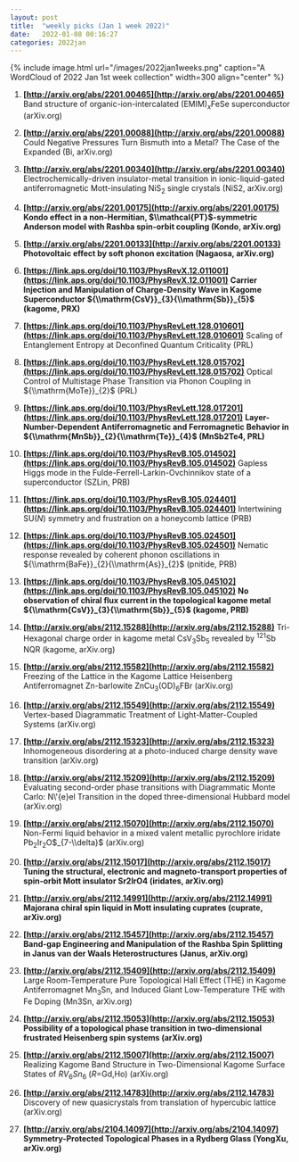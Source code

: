 ```yaml
---
layout: post
title:  "weekly picks (Jan 1 week 2022)"
date:   2022-01-08 00:16:27
categories: 2022jan
---
```


{% include image.html url="/images/2022jan1weeks.png" caption="A WordCloud of 2022 Jan 1st week collection" width=300 align="center" %}


1. **[http://arxiv.org/abs/2201.00465](http://arxiv.org/abs/2201.00465)** Band structure of organic-ion-intercalated (EMIM)$_x$FeSe superconductor (arXiv.org)

1. **[http://arxiv.org/abs/2201.00088](http://arxiv.org/abs/2201.00088)** Could Negative Pressures Turn Bismuth into a Metal? The Case of the Expanded (Bi, arXiv.org)

1. **[http://arxiv.org/abs/2201.00340](http://arxiv.org/abs/2201.00340)** Electrochemically-driven insulator-metal transition in ionic-liquid-gated antiferromagnetic Mott-insulating NiS$_2$ single crystals (NiS2, arXiv.org)

1. **[http://arxiv.org/abs/2201.00175](http://arxiv.org/abs/2201.00175)** **Kondo effect in a non-Hermitian, $\\mathcal{PT}$-symmetric Anderson model with Rashba spin-orbit coupling (Kondo, arXiv.org)**

1. **[http://arxiv.org/abs/2201.00133](http://arxiv.org/abs/2201.00133)** **Photovoltaic effect by soft phonon excitation (Nagaosa, arXiv.org)**



1. **[https://link.aps.org/doi/10.1103/PhysRevX.12.011001](https://link.aps.org/doi/10.1103/PhysRevX.12.011001)** **Carrier Injection and Manipulation of Charge-Density Wave in Kagome Superconductor ${\\mathrm{CsV}}_{3}{\\mathrm{Sb}}_{5}$ (kagome, PRX)**

1. **[https://link.aps.org/doi/10.1103/PhysRevLett.128.010601](https://link.aps.org/doi/10.1103/PhysRevLett.128.010601)** Scaling of Entanglement Entropy at Deconfined Quantum Criticality (PRL)

1. **[https://link.aps.org/doi/10.1103/PhysRevLett.128.015702](https://link.aps.org/doi/10.1103/PhysRevLett.128.015702)** Optical Control of Multistage Phase Transition via Phonon Coupling in ${\\mathrm{MoTe}}_{2}$ (PRL)

1. **[https://link.aps.org/doi/10.1103/PhysRevLett.128.017201](https://link.aps.org/doi/10.1103/PhysRevLett.128.017201)** **Layer-Number-Dependent Antiferromagnetic and Ferromagnetic Behavior in ${\\mathrm{MnSb}}_{2}{\\mathrm{Te}}_{4}$ (MnSb2Te4, PRL)**

1. **[https://link.aps.org/doi/10.1103/PhysRevB.105.014502](https://link.aps.org/doi/10.1103/PhysRevB.105.014502)** Gapless Higgs mode in the Fulde-Ferrell-Larkin-Ovchinnikov state of a superconductor (SZLin, PRB)

1. **[https://link.aps.org/doi/10.1103/PhysRevB.105.024401](https://link.aps.org/doi/10.1103/PhysRevB.105.024401)** Intertwining SU($N$) symmetry and frustration on a honeycomb lattice (PRB)

1. **[https://link.aps.org/doi/10.1103/PhysRevB.105.024501](https://link.aps.org/doi/10.1103/PhysRevB.105.024501)** Nematic response revealed by coherent phonon oscillations in ${\\mathrm{BaFe}}_{2}{\\mathrm{As}}_{2}$ (pnitide, PRB)

1. **[https://link.aps.org/doi/10.1103/PhysRevB.105.045102](https://link.aps.org/doi/10.1103/PhysRevB.105.045102)** **No observation of chiral flux current in the topological kagome metal ${\\mathrm{CsV}}_{3}{\\mathrm{Sb}}_{5}$ (kagome, PRB)**



1. **[http://arxiv.org/abs/2112.15288](http://arxiv.org/abs/2112.15288)** Tri-Hexagonal charge order in kagome metal CsV$_{3}$Sb$_{5}$ revealed by $^{121}$Sb NQR (kagome, arXiv.org)

1. **[http://arxiv.org/abs/2112.15582](http://arxiv.org/abs/2112.15582)** Freezing of the Lattice in the Kagome Lattice Heisenberg Antiferromagnet Zn-barlowite ZnCu$_3$(OD)$_6$FBr (arXiv.org)

1. **[http://arxiv.org/abs/2112.15549](http://arxiv.org/abs/2112.15549)** Vertex-based Diagrammatic Treatment of Light-Matter-Coupled Systems (arXiv.org)

1. **[http://arxiv.org/abs/2112.15323](http://arxiv.org/abs/2112.15323)** Inhomogeneous disordering at a photo-induced charge density wave transition (arXiv.org)

1. **[http://arxiv.org/abs/2112.15209](http://arxiv.org/abs/2112.15209)** Evaluating second-order phase transitions with Diagrammatic Monte Carlo: N\\'{e}el Transition in the doped three-dimensional Hubbard model (arXiv.org)

1. **[http://arxiv.org/abs/2112.15070](http://arxiv.org/abs/2112.15070)** Non-Fermi liquid behavior in a mixed valent metallic pyrochlore iridate Pb$_2$Ir$_2$O$_{7-\\delta}$ (arXiv.org)

1. **[http://arxiv.org/abs/2112.15017](http://arxiv.org/abs/2112.15017)** **Tuning the structural, electronic and magneto-transport properties of spin-orbit Mott insulator Sr2IrO4 (iridates, arXiv.org)**

1. **[http://arxiv.org/abs/2112.14991](http://arxiv.org/abs/2112.14991)** **Majorana chiral spin liquid in Mott insulating cuprates (cuprate, arXiv.org)**

1. **[http://arxiv.org/abs/2112.15457](http://arxiv.org/abs/2112.15457)** **Band-gap Engineering and Manipulation of the Rashba Spin Splitting in Janus van der Waals Heterostructures (Janus, arXiv.org)**

1. **[http://arxiv.org/abs/2112.15409](http://arxiv.org/abs/2112.15409)** Large Room-Temperature Pure Topological Hall Effect (THE) in Kagome Antiferromagnet Mn$_3$Sn, and Induced Giant Low-Temperature THE with Fe Doping (Mn3Sn, arXiv.org)

1. **[http://arxiv.org/abs/2112.15053](http://arxiv.org/abs/2112.15053)** **Possibility of a topological phase transition in two-dimensional frustrated Heisenberg spin systems (arXiv.org)**

1. **[http://arxiv.org/abs/2112.15007](http://arxiv.org/abs/2112.15007)** Realizing Kagome Band Structure in Two-Dimensional Kagome Surface States of $RV_{6}Sn_{6}$ ($R$=Gd,Ho) (arXiv.org)

1. **[http://arxiv.org/abs/2112.14783](http://arxiv.org/abs/2112.14783)** Discovery of new quasicrystals from translation of hypercubic lattice (arXiv.org)

1. **[http://arxiv.org/abs/2104.14097](http://arxiv.org/abs/2104.14097)** **Symmetry-Protected Topological Phases in a Rydberg Glass (YongXu, arXiv.org)**
